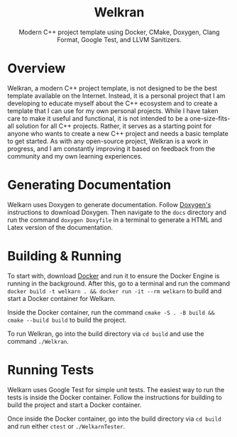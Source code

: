 <h1 align="center">Welkran</h1>
<p align="center">Modern C++ project template using Docker, CMake, Doxygen, Clang Format, Google Test, and LLVM Sanitizers.</p>

# Overview

Welkran, a modern C++ project template, is not designed to be the best template available on the Internet. Instead, it is a personal project that I am developing to educate myself about the C++ ecosystem and to create a template that I can use for my own personal projects. While I have taken care to make it useful and functional, it is not intended to be a one-size-fits-all solution for all C++ projects. Rather, it serves as a starting point for anyone who wants to create a new C++ project and needs a basic template to get started. As with any open-source project, Welkran is a work in progress, and I am constantly improving it based on feedback from the community and my own learning experiences.

# Generating Documentation

Welkarn uses Doxygen to generate documentation. Follow [Doxygen's](https://www.doxygen.nl/download.html) instructions to download Doxygen. Then navigate to the `docs` directory and run the command `doxygen Doxyfile` in a terminal to generate a HTML and Latex version of the documentation.

# Building & Running

To start with, download [Docker](https://www.docker.com/products/docker-desktop/) and run it to ensure the Docker Engine is running in the background. After this, go to a terminal and run the command `docker build -t welkarn . && docker run -it --rm welkarn` to build and start a Docker container for Welkarn.

Inside the Docker container, run the command `cmake -S . -B build && cmake --build build` to build the project.

To run Welkran, go into the build directory via `cd build` and use the command `./Welkran`.

# Running Tests

Welkarn uses Google Test for simple unit tests. The easiest way to run the tests is inside the Docker container. Follow the instructions for building to build the project and start a Docker container.

Once inside the Docker container, go into the build directory via `cd build` and run either `ctest` or `./WelkarnTester`.